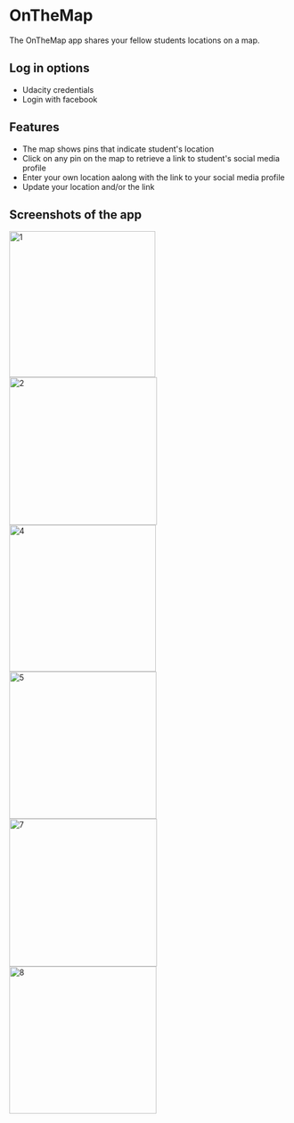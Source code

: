 # OnTheMap

The OnTheMap app shares your fellow students locations on a map.

## Log in options

<ul>
  <li>Udacity credentials</<li>
  <li>Login with facebook</li>
</ul>
  
## Features

<ul>
  <li>The map shows pins that indicate student's location</<li>
  <li>Click on any pin on the map to retrieve a link to student's social media profile</li>
  <li>Enter your own location aalong with the link to your social media profile</li>
  <li>Update your location and/or the link</li>
</ul>

## Screenshots of the app

<img width="262" alt="1" src="https://user-images.githubusercontent.com/25470293/41185251-6666c168-6b54-11e8-8e1b-77c2f24b395e.png"> <img width="265" alt="2" src="https://user-images.githubusercontent.com/25470293/41185252-667746b4-6b54-11e8-8399-e16826c755b6.png">
<img width="263" alt="4" src="https://user-images.githubusercontent.com/25470293/41185253-66868386-6b54-11e8-9f82-d8238460058a.png"> <img width="264" alt="5" src="https://user-images.githubusercontent.com/25470293/41185316-f9cf9f92-6b54-11e8-84a4-c8aa16986bef.png">
<img width="265" alt="7" src="https://user-images.githubusercontent.com/25470293/41185317-f9defd70-6b54-11e8-87ec-3a239171a366.png"> <img width="264" alt="8" src="https://user-images.githubusercontent.com/25470293/41185256-66b3d872-6b54-11e8-994d-bb30909cc5a7.png">

